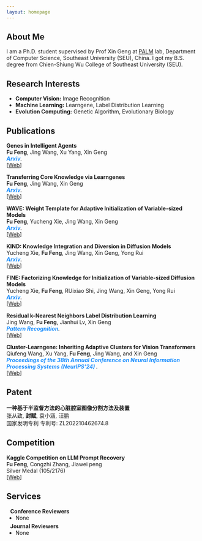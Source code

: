 ```yaml
---
layout: homepage
---
```


## About Me

I am a Ph.D. student supervised by Prof Xin Geng at [PALM](http://palm.seu.edu.cn/home.html) lab, Department of Computer Science, Southeast University (SEU), China. I got my B.S. degree from Chien-Shiung Wu College of Southeast University (SEU).

## Research Interests

- **Computer Vision:** Image Recognition
- **Machine Learning:** Learngene, Label Distribution Learning
- **Evolution Computing:** Genetic Algorithm, Evolutionary Biology

## Publications
[comment]: <> (Arxiv)
<div class="paper">
<p><strong>Genes in Intelligent Agents</strong>
<br />
<strong>Fu Feng</strong>, Jing Wang, Xu Yang, Xin Geng
<br />
<em><strong><i style="color:#1e90ff">Arxiv</i></strong>.</em>
<br /> 
   [<a href="https://arxiv.org/pdf/2306.10225.pdf">Web</a>]
<br/>
</p>
</div>

[comment]: <> (Arxiv)
<div class="paper">
<p><strong>Transferring Core Knowledge via Learngenes</strong>
<br />
<strong>Fu Feng</strong>, Jing Wang, Xin Geng
<br />
<em><strong><i style="color:#1e90ff">Arxiv</i></strong>.</em>
<br /> 
   [<a href="https://arxiv.org/pdf/2401.08139.pdf">Web</a>]
<br/>
</p>
</div>

[comment]: <> (Arxiv)
<div class="paper">
<p><strong>WAVE: Weight Template for Adaptive Initialization of Variable-sized Models</strong>
<br />
<strong>Fu Feng</strong>, Yucheng Xie, Jing Wang, Xin Geng
<br />
<em><strong><i style="color:#1e90ff">Arxiv</i></strong>.</em>
<br /> 
   [<a href="https://arxiv.org/pdf/2406.17503.pdf">Web</a>]
<br/>
</p>
</div>

[comment]: <> (Arxiv)
<div class="paper">
<p><strong>KIND: Knowledge Integration and Diversion in Diffusion Models</strong>
<br />
Yucheng Xie, <strong>Fu Feng</strong>, Jing Wang, Xin Geng, Yong Rui
<br />
<em><strong><i style="color:#1e90ff">Arxiv</i></strong>.</em>
<br /> 
   [<a href="https://arxiv.org/pdf/2408.07337.pdf">Web</a>]
<br/>
</p>
</div>

[comment]: <> (Arxiv)
<div class="paper">
<p><strong>FINE: Factorizing Knowledge for Initialization of Variable-sized Diffusion Models</strong>
<br />
Yucheng Xie, <strong>Fu Feng</strong>, RUixiao Shi, Jing Wang, Xin Geng, Yong Rui
<br />
<em><strong><i style="color:#1e90ff">Arxiv</i></strong>.</em>
<br /> 
   [<a href="https://arxiv.org/pdf/2409.19289.pdf">Web</a>]
<br/>
</p>
</div>

[comment]: <> (Arxiv)
<div class="paper">
<p><strong>Residual k-Nearest Neighbors Label Distribution Learning</strong>
<br />
Jing Wang, <strong>Fu Feng</strong>, Jianhui Lv, Xin Geng
<br />
<em><strong><i style="color:#1e90ff">Pattern Recognition</i></strong>.</em>
<br /> 
   [<a href="https://arxiv.org/pdf/2408.07337.pdf">Web</a>]
<br/>
</p>
</div>

[comment]: <> (Arxiv)
<div class="paper">
<p><strong>Cluster-Learngene: Inheriting Adaptive Clusters for Vision Transformers</strong>
<br />
Qiufeng Wang, Xu Yang, <strong>Fu Feng</strong>, Jing Wang, and Xin Geng
<br />
<em><strong><i style="color:#1e90ff"> Proceedings of the 38th Annual Conference on Neural Information Processing Systems (NeurIPS'24) </i></strong>.</em>
<br /> 
   [<a href="https://arxiv.org/pdf/2408.07337.pdf">Web</a>]
<br/>
</p>
</div>

## Patent
<div>
<p><strong>一种基于半监督方法的心脏腔室图像分割方法及装置</strong>
<br />
张从致, <strong>封赋</strong>, 袁小涵, 汪鹏
<br />
国家发明专利 专利号: ZL202210462674.8
</p>
</div>

## Competition
<div>
<p><strong>Kaggle Competition on LLM Prompt Recovery</strong>
<br />
<strong>Fu Feng</strong>, Congzhi Zhang, Jiawei peng
<br />
Silver Medal (105/2176) 
<br /> 
   [<a href="https://www.kaggle.com/competitions/llm-prompt-recovery/leaderboard">Web</a>]
<br/>
</p>
</div>

## Services

<h4 style="margin:0 10px 0;">Conference Reviewers</h4>
<ul style="margin:0 0 5px;">
  <li><autocolor> None </autocolor></li>
</ul>

<h4 style="margin:0 10px 0;">Journal Reviewers</h4>
<ul style="margin:0 0 20px;">
  <li><autocolor> None </autocolor></li>
</ul>
